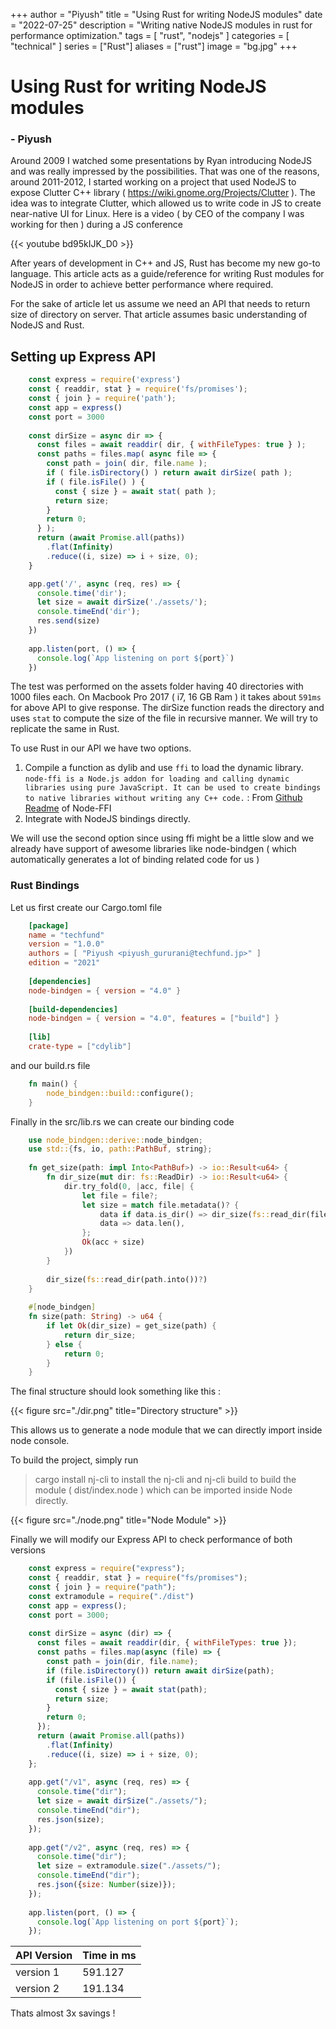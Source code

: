 +++
author = "Piyush"
title = "Using Rust for writing NodeJS modules"
date = "2022-07-25"
description = "Writing native NodeJS modules in rust for performance optimization."
tags = [
    "rust",
    "nodejs"
]
categories = [
    "technical"
]
series = ["Rust"]
aliases = ["rust"]
image = "bg.jpg"
+++

# Using Rust for writing NodeJS modules
### - Piyush

Around 2009 I watched some presentations by Ryan introducing NodeJS and was really impressed by the possibilities. That was one of the reasons, around 2011-2012, I started working on a project that used NodeJS to expose Clutter C++ library ( https://wiki.gnome.org/Projects/Clutter ). 
The idea was to integrate Clutter, which allowed us to write code in JS to create near-native UI for Linux. Here is a video ( by CEO of the company I was working for then ) during a JS conference 

{{< youtube bd95kIJK_D0 >}}

After years of development in C++ and JS, Rust has become my new go-to language. This article acts as a guide/reference for writing Rust modules for NodeJS in order to achieve better performance where required.

For the sake of article let us assume we need an API that needs to return size of directory on server. 
That article assumes basic understanding of NodeJS and Rust. 

## Setting up Express API
```js
    const express = require('express')
    const { readdir, stat } = require('fs/promises');
    const { join } = require('path');
    const app = express()
    const port = 3000
    
    const dirSize = async dir => {
      const files = await readdir( dir, { withFileTypes: true } );
      const paths = files.map( async file => {
        const path = join( dir, file.name );
        if ( file.isDirectory() ) return await dirSize( path );
        if ( file.isFile() ) {
          const { size } = await stat( path );
          return size;
        }
        return 0;
      } );
      return (await Promise.all(paths))
        .flat(Infinity)
        .reduce((i, size) => i + size, 0);
    }

    app.get('/', async (req, res) => {
      console.time('dir');
      let size = await dirSize('./assets/');
      console.timeEnd('dir');
      res.send(size)
    })
    
    app.listen(port, () => {
      console.log(`App listening on port ${port}`)
    })
```

The test was performed on the assets folder having 40 directories with 1000 files each. On Macbook Pro 2017 ( i7, 16 GB Ram ) it takes about `591ms` for above API to give response. The dirSize function reads the directory and uses `stat` to compute the size of the file in recursive manner. We will try to replicate the same in Rust.

To use Rust in our API we have two options. 
1) Compile a function as dylib and use `ffi` to load the dynamic library. 
  `node-ffi is a Node.js addon for loading and calling dynamic libraries using pure JavaScript. It can be used to create bindings to native libraries without writing any C++ code.` : From [Github Readme](https://github.com/node-ffi/node-ffi) of Node-FFI
2) Integrate with NodeJS bindings directly.

We will use the second option since using ffi might be a little slow and we already have support of awesome libraries like node-bindgen ( which automatically generates a lot of binding related code for us )

### Rust Bindings

Let us first create our Cargo.toml file

```toml
    [package]
    name = "techfund"
    version = "1.0.0"
    authors = [ "Piyush <piyush_gururani@techfund.jp>" ]
    edition = "2021"
    
    [dependencies]
    node-bindgen = { version = "4.0" }
    
    [build-dependencies]
    node-bindgen = { version = "4.0", features = ["build"] }
    
    [lib]
    crate-type = ["cdylib"]
```

and our build.rs file 

```rust
    fn main() {
        node_bindgen::build::configure();
    }
```

Finally in the src/lib.rs we can create our binding code 

```rust
    use node_bindgen::derive::node_bindgen;
    use std::{fs, io, path::PathBuf, string};
    
    fn get_size(path: impl Into<PathBuf>) -> io::Result<u64> {
        fn dir_size(mut dir: fs::ReadDir) -> io::Result<u64> {
            dir.try_fold(0, |acc, file| {
                let file = file?;
                let size = match file.metadata()? {
                    data if data.is_dir() => dir_size(fs::read_dir(file.path())?)?,
                    data => data.len(),
                };
                Ok(acc + size)
            })
        }
    
        dir_size(fs::read_dir(path.into())?)
    }
    
    #[node_bindgen]
    fn size(path: String) -> u64 {
        if let Ok(dir_size) = get_size(path) {
            return dir_size;
        } else {
            return 0;
        }
    }
```

The final structure should look something like this : 

{{< figure src="./dir.png" title="Directory structure" >}}

This allows us to generate a node module that we can directly import inside node console.

To build the project, simply run 
> cargo install nj-cli
to install the nj-cli and 
> nj-cli build
to build the module ( dist/index.node ) which can be imported inside Node directly.

{{< figure src="./node.png" title="Node Module" >}}

Finally we will modify our Express API to check performance of both versions

```js
    const express = require("express");
    const { readdir, stat } = require("fs/promises");
    const { join } = require("path");
    const extramodule = require("./dist")
    const app = express();
    const port = 3000;
    
    const dirSize = async (dir) => {
      const files = await readdir(dir, { withFileTypes: true });
      const paths = files.map(async (file) => {
        const path = join(dir, file.name);
        if (file.isDirectory()) return await dirSize(path);
        if (file.isFile()) {
          const { size } = await stat(path);
          return size;
        }
        return 0;
      });
      return (await Promise.all(paths))
        .flat(Infinity)
        .reduce((i, size) => i + size, 0);
    };
    
    app.get("/v1", async (req, res) => {
      console.time("dir");
      let size = await dirSize("./assets/");
      console.timeEnd("dir");
      res.json(size);
    });
    
    app.get("/v2", async (req, res) => {
      console.time("dir");
      let size = extramodule.size("./assets/");
      console.timeEnd("dir");
      res.json({size: Number(size)});
    });
    
    app.listen(port, () => {
      console.log(`App listening on port ${port}`);
    });
```

API Version | Time in ms
--------|------
version 1 | 591.127
version 2 | 191.134

Thats almost 3x savings !